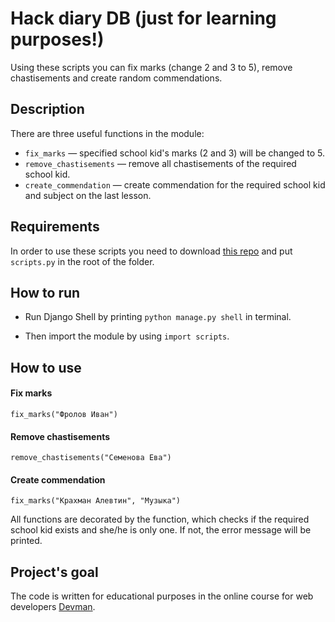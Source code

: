 # Hack diary DB (just for learning purposes!)

Using these scripts you can fix marks (change 2 and 3 to 5), remove chastisements and create random commendations.

## Description

There are three useful functions in the module:

- `fix_marks` — specified school kid's marks (2 and 3) will be changed to 5.
- `remove_chastisements` — remove all chastisements of the required school kid.
- `create_commendation` — create commendation for the required school kid and subject on the last lesson.

## Requirements

In order to use these scripts you need to download [this repo](https://github.com/devmanorg/e-diary/tree/master) and put
`scripts.py` in the root of the folder.

## How to run

* Run Django Shell by printing `python manage.py shell` in terminal.

* Then import the module by using `import scripts`.

## How to use

#### Fix marks
```
fix_marks("Фролов Иван")
```

#### Remove chastisements
```
remove_chastisements("Семенова Ева")
```

#### Сreate commendation
```
fix_marks("Крахман Алевтин", "Музыка")
```

All functions are decorated by the function, 
which checks if the required school kid exists and she/he is only one. 
If not, the error message will be printed.

## Project's goal

The code is written for educational purposes in the online course for web developers [Devman](https://dvmn.org).
